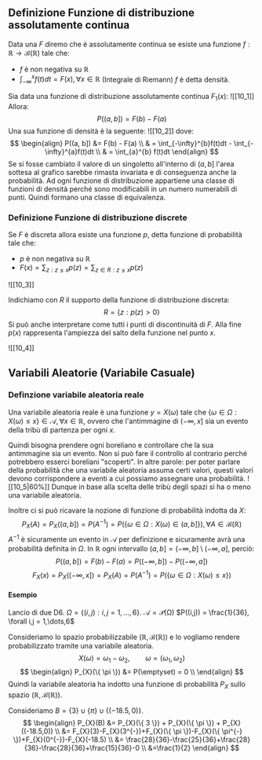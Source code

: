 ## Definizione Funzione di distribuzione assolutamente continua
Data una $F$ diremo che è assolutamente continua se esiste una funzione $f:\mathbb{R} \rightarrow \mathcal{B}(\mathbb{R})$ tale che:
- $f$ è non negativa su $\mathbb{R}$
- $\int_{-\infty}^{x}f(t)dt=F(x), \forall x \in \mathbb{R}$ (Integrale di Riemann)
$f$ è detta densità.

Sia data una funzione di distribuzione assolutamente continua $F_{1}(x)$:
![[10_1]]
Allora:
$$
P((a,b]) = F(b) - F(a)
$$
Una sua funzione di densità è la seguente:
![[10_2]]
dove:
$$
\begin{align}
P((a, b]) &= F(b) - F(a) \\
 & = \int_{-\infty}^{b}f(t)dt - \int_{-\infty}^{a}f(t)dt \\
 & = \int_{a}^{b} f(t)dt
\end{align}
$$
Se si fosse cambiato il valore di un singoletto all'interno di $(a, b]$ l'area sottesa al grafico sarebbe rimasta invariata e di conseguenza anche la probabilità. Ad ogni funzione di distribuzione appartiene una classe di funzioni di densità perché sono modificabili in un numero numerabili di punti. Quindi formano una classe di equivalenza.
### Definizione Funzione di distribuzione discrete
Se $F$ è discreta allora esiste una funzione $p$, detta funzione di probabilità tale che:
- $p$ è non negativa su $\mathbb{R}$
- $F(x) = \sum_{z : z \leq x} p(z) = \sum_{z\in R: z \leq x} p(z)$

![[10_3]]

Indichiamo con $R$ il supporto della funzione di distribuzione discreta:
$$
R = \{ z : p(z) > 0 \}
$$
Si può anche interpretare come tutti i punti di discontinuità di $F$.
Alla fine $p(x)$ rappresenta l'ampiezza del salto della funzione nel punto $x$.

![[10_4]]
## Variabili Aleatorie (Variabile Casuale)
### Definzione variabile aleatoria reale
Una variabile aleatoria reale è una funzione $y=X(\omega)$ tale che $\{ \omega \in \Omega:X(\omega) \leq x \} \in \mathcal{A}, \forall x \in \mathbb{R}$, ovvero che l'antimmagine di $(-\infty, x]$ sia un evento della tribù di partenza per ogni $x$.

Quindi bisogna prendere ogni boreliano e controllare che la sua antimmagine sia un evento. Non si può fare il controllo al contrario perché potrebbero esserci boreliani "scoperti".
In altre parole: per poter parlare della probabilità che una variabile aleatoria assuma certi valori, questi valori devono corrispondere a eventi a cui possiamo assegnare una probabilità.
![[10_5|60%]]
Dunque in base alla scelta delle tribù degli spazi si ha o meno una variabile aleatoria.

Inoltre ci si può ricavare la nozione di funzione di probabilità indotta da $X$:
$$
P_{X}(A) = P_{X}((a, b])= P(A^{-1}) = P(\{ \omega \in \Omega : X (\omega) \in(a,b] \}), \forall A \in \mathcal{B}(\mathbb{R})
$$
$A^{-1}$ è sicuramente un evento in $\mathcal{A}$ per definizione e sicuramente avrà una probabilità definita in $\Omega$.
In $\mathbb{R}$ ogni intervallo $(a, b]=(-\infty,b] \setminus (-\infty, a]$, perciò:
$$
P((a,b]) = F(b) - F(a) = P((-\infty, b]) - P((-\infty, a])
$$
$$
F_{X}(x) = P_{X}((-\infty, x]) = P_{X}(A) = P(A^{-1}) = P(\{ \omega \in  \Omega : X(\omega) \leq x \})
$$

#### Esempio
Lancio di due D6.
$\Omega=\{ (i, j):i,j = 1,\dots,6 \}$.
$\mathcal{A} = \mathcal{P(\Omega)}$
$P((i,j)) = \frac{1}{36}, \forall i,j = 1,\dots,6$

Consideriamo lo spazio probabilizzabile $(\mathbb{R}, \mathcal{B}(\mathbb{R}))$ e lo vogliamo rendere probabilizzato tramite una variabile aleatoria.
$$
X(\omega) = \omega_{1}- \omega_{2}, \qquad \omega = (\omega_{1}, \omega_{2})
$$
$$
\begin{align}
P_{X}(\{ \pi \}) &= P(\emptyset) = 0 \\
\end{align}
$$
Quindi la variabile aleatoria ha indotto una funzione di probabilità $P_{X}$ sullo spazio $(\mathbb{R}, \mathcal{B}(\mathbb{R}))$.

Consideriamo $B = \{ 3 \} \cup \{ \pi \} \cup \{ (-18.5, 0) \}$. 
$$
\begin{align}
P_{X}(B) &= P_{X}(\{ 3 \}) + P_{X}(\{ \pi \}) + P_{X}((-18.5,0)) \\
 &= F_{X}(3)-F_{X}(3^{-})+F_{X}(\{ \pi \})-F_{X}(\{ \pi^{-} \})+F_{X}(0^{-})-F_{X}(-18.5)  \\
&= \frac{28}{36}-\frac{25}{36}+\frac{28}{36}-\frac{28}{36}+\frac{15}{36}-0 \\
&=\frac{1}{2}
\end{align}
$$